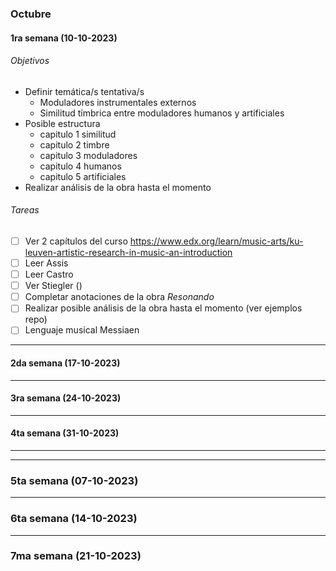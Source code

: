 ### Octubre
#### 1ra semana (10-10-2023)

###### Objetivos
- Definir temática/s tentativa/s
	- Moduladores instrumentales externos
	- Similitud tímbrica entre moduladores humanos y artificiales
- Posible estructura
	- capitulo 1 similitud
	- capitulo 2 timbre
	- capitulo 3 moduladores
	- capitulo 4 humanos
	- capitulo 5 artificiales
- Realizar análisis de la obra hasta el momento
###### Tareas
- [ ] Ver 2 capítulos del curso https://www.edx.org/learn/music-arts/ku-leuven-artistic-research-in-music-an-introduction
- [ ] Leer Assis
- [ ] Leer Castro
- [ ] Ver Stiegler ()
- [ ] Completar anotaciones de la obra *Resonando*
- [ ] Realizar posible análisis de la obra hasta el momento (ver ejemplos repo)
- [ ] Lenguaje musical Messiaen

---
#### 2da semana (17-10-2023)
---
#### 3ra semana (24-10-2023)
---
#### 4ta semana (31-10-2023)
---
---
### 5ta semana (07-10-2023)
---
### 6ta semana (14-10-2023)
---
### 7ma semana (21-10-2023)